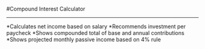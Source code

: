 #Compound Interest Calculator
***
*Calculates net income based on salary
*Recommends investment per paycheck
*Shows compounded total of base and annual contributions
*Shows projected monthly passive income based on 4% rule
